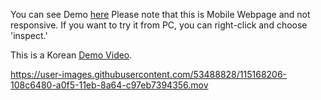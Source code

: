 You can see Demo [here](https://master.dcro4u1a3r7vb.amplifyapp.com/)
Please note that this is Mobile Webpage and not responsive.
If you want to try it from PC, you can right-click and choose 'inspect.'

This is a Korean [Demo Video](https://www.youtube.com/watch?v=mzBYNJq811w&t=6s).

https://user-images.githubusercontent.com/53488828/115168206-108c6480-a0f5-11eb-8a64-c97eb7394356.mov

